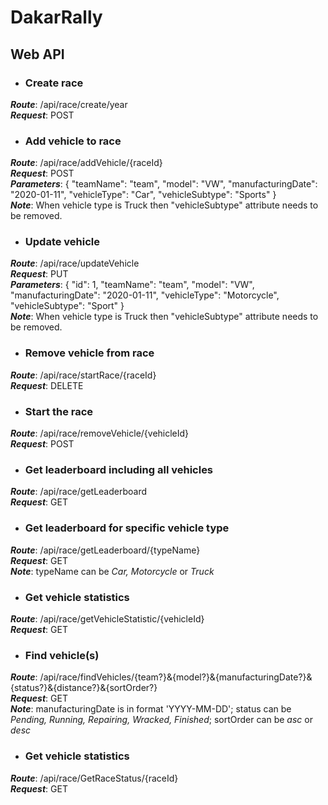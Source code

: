 # DakarRally

## Web API

+ ### Create race
***Route***: /api/race/create/year  
***Request***: POST

+ ### Add vehicle to race
***Route***: /api/race/addVehicle/{raceId}  
***Request***: POST  
***Parameters***:
{
    "teamName": "team",
    "model": "VW",
    "manufacturingDate": "2020-01-11",
    "vehicleType": "Car",
    "vehicleSubtype": "Sports"
}  
***Note***: When vehicle type is Truck then "vehicleSubtype" attribute needs to be removed.

+ ### Update vehicle
***Route***: /api/race/updateVehicle  
***Request***: PUT  
***Parameters***:
{
    "id": 1,
    "teamName": "team",
    "model": "VW",
    "manufacturingDate": "2020-01-11",
    "vehicleType": "Motorcycle",
    "vehicleSubtype": "Sport"
}  
***Note***: When vehicle type is Truck then "vehicleSubtype" attribute needs to be removed.  

+ ### Remove vehicle from race
***Route***: /api/race/startRace/{raceId}  
***Request***: DELETE  


+ ### Start the race
***Route***: /api/race/removeVehicle/{vehicleId}  
***Request***: POST  

+ ### Get leaderboard including all vehicles
***Route***: /api/race/getLeaderboard  
***Request***: GET  

+ ### Get leaderboard for specific vehicle type
***Route***: /api/race/getLeaderboard/{typeName}  
***Request***: GET  
***Note***: typeName can be *Car, Motorcycle* or *Truck*

+ ### Get vehicle statistics
***Route***: /api/race/getVehicleStatistic/{vehicleId}  
***Request***: GET  


+ ### Find vehicle(s)
***Route***: /api/race/findVehicles/{team?}&{model?}&{manufacturingDate?}&{status?}&{distance?}&{sortOrder?}  
***Request***: GET  
***Note***: manufacturingDate is in format 'YYYY-MM-DD'; status can be *Pending, Running, Repairing, Wracked, Finished*; sortOrder can be *asc* or *desc*

+ ### Get vehicle statistics
***Route***: /api/race/GetRaceStatus/{raceId}  
***Request***: GET  
